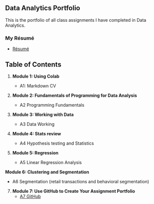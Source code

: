 ## Data Analytics Portfolio
This is the portfolio of all class assignments I have completed in Data Analytics. 

### My Résumé
- [Résumé](https://colab.research.google.com/drive/1fWspBmFq9FdMs7F9TT43uBf5qgcd8Zqe)

## Table of Contents
1. **Module 1: Using Colab**
   - A1: Markdown CV
   
2. **Module 2: Fundamentals of Programming for Data Analysis**
   - A2 Programming Fundamentals
   
3. **Module 3: Working with Data**
   - A3 Data Working
  
4. **Module 4: Stats review**
   - A4 Hypothesis testing and Statistics

5. **Module 5: Regression**
   - A5 Linear Regression Analysis

**Module 6: Clustering and Segmentation**
   - A6 Segmentation (retail transactions and behavioral segmentation)
   
7. **Module 7: Use GitHub to Create Your Assignment Portfolio**
   - [A7 GitHub](https://github.com/devinlanderson/Analytics1/blob/main/README.md)
